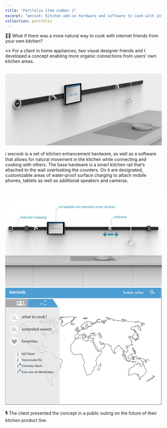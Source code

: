 ```yaml
---
title: "Portfolio item number 2"
excerpt: "wecook: Kitchen add-on hardware and software to cook with internet friends<br/><img src='/images/wecook-1.png'>"
collection: portfolio
---
```

👩‍🍳 What if there was a more natural way to cook with internet friends from your own kitchen? 

↔️ For a client in home appliances, two visual designer friends and I developed a concept enabling more organic connections from users’ own kitchen areas.

<br/><img src='/images/wecook-2.png'>

ℹ️ wecook is a set of kitchen enhancement hardware, as well as a software that allows for natural movement in the kitchen while connecting and cooking with others. The base hardware is a smart kitchen rail that’s attached to the wall overlooking the counters. On it are designated, customizable areas of water-proof surface charging to attach mobile phones, tablets as well as additional speakers and cameras.

<br/><img src='/images/wecook-1.png'>
<br/><img src='/images/wecook-4.png'>

🎙 The client presented the concept in a public outing on the future of their kitchen product line. 
